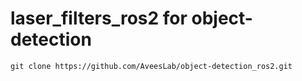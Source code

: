 # laser_filters_ros2 for object-detection

```
git clone https://github.com/AveesLab/object-detection_ros2.git
```
